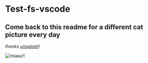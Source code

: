 # Test-fs-vscode

## Come back to this readme for a different cat picture every day 
*thanks [unsplash](https://source.unsplash.com/)!*

![miaau!!](https://source.unsplash.com/daily?cat)
